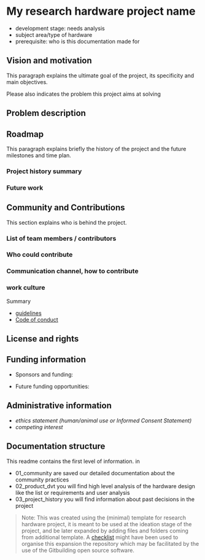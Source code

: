 # My research hardware project name

-   development stage: needs analysis <!--- needs analysis, Concept development, product development and prototyping: give version number, replicator : give version number
        --->
- subject area/type of hardware
- prerequisite: who is this documentation made for

## Vision and motivation

This paragraph explains the ultimate goal of the project, its specificity and main objectives.

Please also indicates the problem this project aims at solving

## Problem description

## Roadmap
This paragraph explains briefly the history of the project and the future milestones and time plan.

### Project history summary

### Future work

## Community and Contributions
This section explains who is behind the project.

### List of team members / contributors

### Who could contribute

### Communication channel, how to contribute

### work culture 

Summary

-   [guidelines](01_community/guidelines.md)
-   [Code of conduct](01_community/coc.md)

## License and rights

## Funding information

-   Sponsors and funding:

-   Future funding opportunities:

## Administrative information

-   *ethics statement (human/animal use or Informed Consent Statement)*
-   *competing interest*

## Documentation structure

This readme contains the first level of information.
in 
- 01_community are saved our detailed documentation about the community practices
- 02_product_dvt you will find high level analysis of the hardware design like the list or requirements and user analysis
- 03_project_history you will find information about past decisions in the project


> Note: This was created using the (minimal) template for research hardware project, it is meant to be used at the ideation stage of the project, and be later expanded by adding files and folders coming from additional template.
> A [checklist](checklist.md) might have been used to organise this expansion the repository which may be facilitated by the use of the Gitbuilding open source software.
